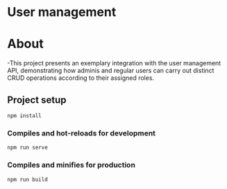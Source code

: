 # User management
# About
 -This project presents an exemplary integration with the user management API, demonstrating how adminis and regular users can  carry out distinct CRUD operations according to their assigned roles.

## Project setup
```
npm install
```

### Compiles and hot-reloads for development
```
npm run serve
```

### Compiles and minifies for production
```
npm run build
```
